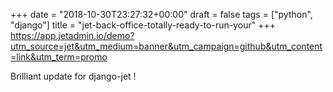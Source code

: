 +++
date = "2018-10-30T23:27:32+00:00"
draft = false
tags = ["python", "django"]
title = "jet-back-office-totally-ready-to-run-your"
+++
https://app.jetadmin.io/demo?utm_source=jet&utm_medium=banner&utm_campaign=github&utm_content=link&utm_term=promo

Brilliant update for django-jet !
